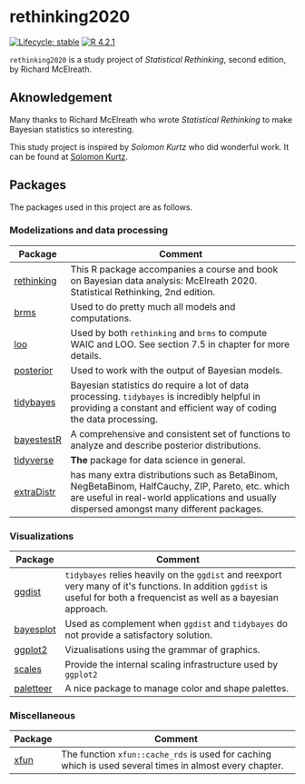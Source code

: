 # rethinking2020

[![Lifecycle: stable](https://img.shields.io/badge/lifecycle-stable-brightgreen.svg)](https://lifecycle.r-lib.org/articles/stages.html) [![R 4.2.1](https://img.shields.io/badge/R-4.2.1-blueviolet.svg)](https://cran.r-project.org/bin/windows/base/)

`rethinking2020` is a study project of *Statistical Rethinking*, second edition, by Richard McElreath.

## Aknowledgement

Many thanks to Richard McElreath who wrote *Statistical Rethinking* to make Bayesian statistics so interesting.

This study project is inspired by *Solomon Kurtz* who did wonderful work. It can be found at [Solomon Kurtz](https://bookdown.org/content/3890/).

## Packages

The packages used in this project are as follows.

### Modelizations and data processing

| Package                                                                | Comment                                                                                                                                                                                        |
|----------------------|--------------------------------------------------|
| [rethinking](https://github.com/rmcelreath/rethinking)                 | This R package accompanies a course and book on Bayesian data analysis: McElreath 2020. Statistical Rethinking, 2nd edition.                                                                   |
| [brms](https://paul-buerkner.github.io/brms/)                          | Used to do pretty much all models and computations.                                                                                                                                            |
| [loo](http://mc-stan.org/loo/index.html)                               | Used by both `rethinking` and `brms` to compute WAIC and LOO. See section 7.5 in chapter for more details.                                                                                     |
| [posterior](https://mc-stan.org/posterior/)                            | Used to work with the output of Bayesian models.                                                                                                                                               |
| [tidybayes](http://mjskay.github.io/tidybayes/articles/tidybayes.html) | Bayesian statistics do require a lot of data processing. `tidybayes` is incredibly helpful in providing a constant and efficient way of coding the data processing.                            |
| [bayestestR](https://easystats.github.io/bayestestR/)                  | A comprehensive and consistent set of functions to analyze and describe posterior distributions.                                                                                               |
| [tidyverse](https://www.tidyverse.org)                                 | **The** package for data science in general.                                                                                                                                                   |
| [extraDistr](https://github.com/twolodzko/extraDistr)                  | has many extra distributions such as BetaBinom, NegBetaBinom, HalfCauchy, ZIP, Pareto, etc. which are useful in real-world applications and usually dispersed amongst many different packages. |

### Visualizations

| Package                                                 | Comment                                                                                                                                                                    |
|---------------------|---------------------------------------------------|
| [ggdist](https://mjskay.github.io/ggdist/)              | `tidybayes` relies heavily on the `ggdist` and reexport very many of it's functions. In addition `ggdist` is useful for both a frequencist as well as a bayesian approach. |
| [bayesplot](https://mc-stan.org/bayesplot/)             | Used as complement when `ggdist` and `tidybayes` do not provide a satisfactory solution.                                                                                   |
| [ggplot2](https://ggplot2.tidyverse.org)                | Vizualisations using the grammar of graphics.                                                                                                                              |
| [scales](https://scales.r-lib.org)                      | Provide the internal scaling infrastructure used by `ggplot2`                                                                                                              |
| [paletteer](https://github.com/EmilHvitfeldt/paletteer) | A nice package to manage color and shape palettes.                                                                                                                         |

### Miscellaneous

| Package                                                                  | Comment                                                                                                 |
|---------------------|---------------------------------------------------|
| [xfun](https://cran.r-project.org/web/packages/xfun/vignettes/xfun.html) | The function `xfun::cache_rds` is used for caching which is used several times in almost every chapter. |
